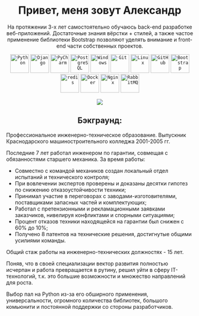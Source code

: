 <h1 align="center">Привет, меня зовут Александр</h1> 

<p align="center">На протяжении 3-х лет самостоятельно обучаюсь back-end разработке веб-приложений. Достаточные знания вёрстки + стилей, а также частое применение библиотеки Bootstrap позволяют уделять внимание и front-end части собственных проектов.</p>

<div align="center">
	<code><img width="50" src="https://raw.githubusercontent.com/marwin1991/profile-technology-icons/refs/heads/main/icons/python.png" alt="Python" title="Python"/></code>
	<code><img width="50" src="https://raw.githubusercontent.com/marwin1991/profile-technology-icons/refs/heads/main/icons/django.png" alt="Django" title="Django"/></code>
	<code><img width="50" src="https://raw.githubusercontent.com/marwin1991/profile-technology-icons/refs/heads/main/icons/pycharm.png" alt="PyCharm" title="PyCharm"/></code>
	<code><img width="50" src="https://raw.githubusercontent.com/marwin1991/profile-technology-icons/refs/heads/main/icons/postgresql.png" alt="PostgreSQL" title="PostgreSQL"/></code>
	<code><img width="50" src="https://raw.githubusercontent.com/marwin1991/profile-technology-icons/refs/heads/main/icons/windows.png" alt="Windows" title="Windows"/></code>
	<code><img width="50" src="https://raw.githubusercontent.com/marwin1991/profile-technology-icons/refs/heads/main/icons/git.png" alt="Git" title="Git"/></code>
	<code><img width="50" src="https://raw.githubusercontent.com/marwin1991/profile-technology-icons/refs/heads/main/icons/linux.png" alt="Linux" title="Linux"/></code>
	<code><img width="50" src="https://raw.githubusercontent.com/marwin1991/profile-technology-icons/refs/heads/main/icons/github.png" alt="GitHub" title="GitHub"/></code>
	<code><img width="50" src="https://raw.githubusercontent.com/marwin1991/profile-technology-icons/refs/heads/main/icons/bootstrap.png" alt="Bootstrap" title="Bootstrap"/></code>
	<code><img width="50" src="https://raw.githubusercontent.com/marwin1991/profile-technology-icons/refs/heads/main/icons/redis.png" alt="redis" title="redis"/></code>
	<code><img width="50" src="https://raw.githubusercontent.com/marwin1991/profile-technology-icons/refs/heads/main/icons/docker.png" alt="Docker" title="Docker"/></code>
	<code><img width="50" src="https://raw.githubusercontent.com/marwin1991/profile-technology-icons/refs/heads/main/icons/nginx.png" alt="Nginx" title="Nginx"/></code>
	<code><img width="50" src="https://raw.githubusercontent.com/marwin1991/profile-technology-icons/refs/heads/main/icons/rabbitmq.png" alt="RabbitMQ" title="RabbitMQ"/></code>
</div>

<p align="center">
  <a href="https://skillicons.dev">
    <img src="https://skillicons.dev/icons?i=git,kubernetes,docker,c,vim" />
  </a>
</p>

<h2 align="center">Бэкграунд:</h2>
Профессиональное инженерно-техническое образование. Выпускник Краснодарского машиностроительного колледжа 2001-2005 гг.

Последние 7 лет работал инженером по гарантии, совмещая с обязанностями старшего механика. За время работы:

- Совместно с командой механиков создан локальный отдел испытаний и технического контроля;
- При вовлечении экспертов проверены и доказаны десятки гипотез по снижению отказоустойчивости техники;
- Принимал участие в переговорах с заводами-изготовителями, поставщиками запасных частей и комплектующих;
- Работал с претензионными и рекламационными заявками заказчиков, нивелируя конфликтами и спорными ситуациями;
- Процент отказов техники находящейся на гарантии был снижен с 60% до 10%;
- Получено 8 патентов на технические решения, достигнутые общими усилиями команды.

Общий стаж работы на инженерно-технических должностях - 15 лет.

Поняв, что в своей специализации вектор развития полностью исчерпан и работа превращается в рутину, решил уйти в сферу IT-технологий, т.к. это большие возможности и множество направлений для роста.

Выбор пал на Python из-за его обширного применения, универсальности, огромного количества библиотек, большого комьюнити и постоянной поддержки со стороны разработчиков.
